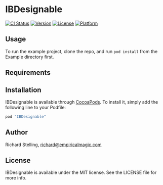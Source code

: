 # IBDesignable

[![CI Status](http://img.shields.io/travis/rjstelling/IBDesignable.svg?style=flat)](https://travis-ci.org/rjstelling/IBDesignable)
[![Version](https://img.shields.io/cocoapods/v/IBDesignable.svg?style=flat)](http://cocoapods.org/pods/IBDesignable)
[![License](https://img.shields.io/cocoapods/l/IBDesignable.svg?style=flat)](http://cocoapods.org/pods/IBDesignable)
[![Platform](https://img.shields.io/cocoapods/p/IBDesignable.svg?style=flat)](http://cocoapods.org/pods/IBDesignable)

## Usage

To run the example project, clone the repo, and run `pod install` from the Example directory first.

## Requirements

## Installation

IBDesignable is available through [CocoaPods](http://cocoapods.org). To install
it, simply add the following line to your Podfile:

```ruby
pod "IBDesignable"
```

## Author

Richard Stelling, richard@empiricalmagic.com

## License

IBDesignable is available under the MIT license. See the LICENSE file for more info.
